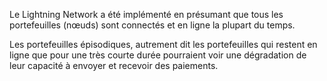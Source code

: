 Le Lightning Network a été implémenté en présumant que tous les portefeuilles (nœuds) sont connectés et en ligne la plupart du temps.

Les portefeuilles épisodiques, autrement dit les portefeuilles qui restent en ligne que pour une très courte durée pourraient voir une dégradation de leur capacité à envoyer et recevoir des paiements.

